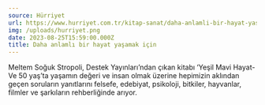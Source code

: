 ```yaml
---
source: Hürriyet
url: https://www.hurriyet.com.tr/kitap-sanat/daha-anlamli-bir-hayat-yasamak-icin-42320383
img: /uploads/hurriyet.png
date: 2023-08-25T15:59:00.000Z
title: Daha anlamlı bir hayat yaşamak için
---
```


Meltem Soğuk Stropoli, Destek Yayınları’ndan çıkan kitabı ‘Yeşil Mavi Hayat-Ve 50 yaş’ta yaşamın değeri ve insan olmak üzerine hepimizin aklından geçen soruların yanıtlarını felsefe, edebiyat, psikoloji, bitkiler, hayvanlar, filmler ve şarkıların rehberliğinde arıyor.

